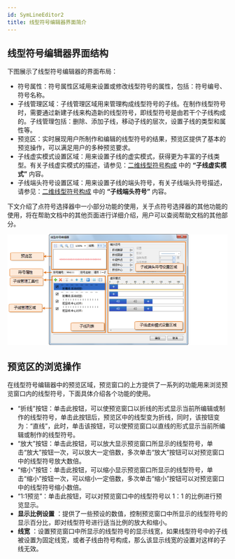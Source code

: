 ```yaml
---
id: SymLineEditor2
title: 线型符号编辑器界面简介
---
```

## 线型符号编辑器界面结构

下图展示了线型符号编辑器的界面布局：

* 符号属性：符号属性区域用来设置或修改线型符号的属性，包括：符号编号、符号名称。
* 子线管理区域：子线管理区域用来管理构成线型符号的子线。在制作线型符号时，需要通过新建子线来构造新的线型符号，即线型符号是由若干个子线构成的。子线管理包括：删除、添加子线，移动子线的层次，设置子线的类型和属性等。
* 预览区：实时展现用户所制作和编辑的线型符号的结果，预览区提供了基本的预览操作，可以满足用户的多种预览要求。
* 子线虚实模式设置区域：用来设置子线的虚实模式，获得更为丰富的子线类型。有关子线虚实模式的描述，请参见：[二维线型符号构成](SymLineEditor0.html) 中的 **“子线虚实模式”** 内容。
* 子线端头符号设置区域：用来设置子线的端头符号，有关子线端头符号描述，请参见：[二维线型符号构成](SymLineEditor0.html) 中的 **“子线端头符号”** 内容。

下文介绍了点符号选择器中一小部分功能的使用，关于点符号选择器的其他功能的使用，将在帮助文档中的其他页面进行详细介绍，用户可以查阅帮助文档的其他部分。

![](img/SymLineEditor2t1.png)  

## 预览区的浏览操作

在线型符号编辑器中的预览区域，预览窗口的上方提供了一系列的功能用来浏览预览窗口内的线型符号，下面具体介绍各个功能的使用。

* “折线”按钮：单击此按钮，可以使预览窗口以折线的形式显示当前所编辑或制作的线型符号，单击此按钮后，预览区中的线型变为折线，同时，该按钮变为：“直线”，此时，单击该按钮，可以使预览窗口以直线的形式显示当前所编辑或制作的线型符号。
* “放大”按钮：单击此按钮，可以放大显示预览窗口所显示的线型符号，单击“放大”按钮一次，可以放大一定倍数，多次单击“放大”按钮可以对预览窗口中的线型符号放大数倍。
* “缩小”按钮：单击此按钮，可以缩小显示预览窗口所显示的线型符号，单击“缩小”按钮一次，可以缩小一定倍数，多次单击“缩小”按钮可以对预览窗口中的线型符号缩小数倍。
* “1:1预览”：单击此按钮，可以对预览窗口中的线型符号以 1：1 的比例进行预览显示。
* **显示比例设置** ：提供了一些预设的数值，控制预览窗口中所显示的线型符号的显示百分比，即对线型符号进行适当比例的放大和缩小。
* **线宽** ：设置预览窗口中所显示的线型符号的显示线宽，如果线型符号中的子线被设置为固定线宽，或者子线由符号构成，那么该显示线宽的设置对这样的子线无效。

